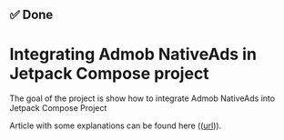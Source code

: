## ✅ Done

# Integrating Admob NativeAds in Jetpack Compose project

The goal of the project is show how to integrate Admob NativeAds into Jetpack Compose Project

Article with some explanations can be found here (([url](https://medium.com/@nikitin.ninise/why-admob-ads-are-not-supported-in-jetpack-compose-a-developers-workaround-52b5a6528854))).
